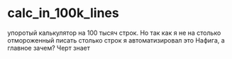 # calc_in_100k_lines
упоротый калькулятор на 100 тысяч строк. Но так как я не на столько отмороженный писать столько строк я автоматизировал это
Нафига, а главное зачем? Черт знает
